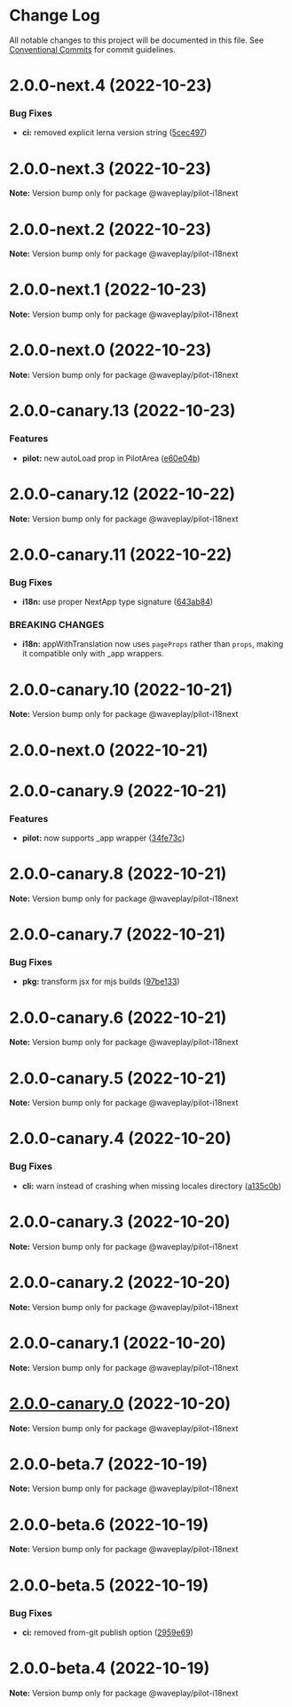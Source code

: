 # Change Log

All notable changes to this project will be documented in this file.
See [Conventional Commits](https://conventionalcommits.org) for commit guidelines.

# 2.0.0-next.4 (2022-10-23)


### Bug Fixes

* **ci:** removed explicit lerna version string ([5cec497](https://github.com/Wave-Play/pilot/commit/5cec4970782814295db8471ef7ca88df13404c85))





# 2.0.0-next.3 (2022-10-23)

**Note:** Version bump only for package @waveplay/pilot-i18next





# 2.0.0-next.2 (2022-10-23)

**Note:** Version bump only for package @waveplay/pilot-i18next





# 2.0.0-next.1 (2022-10-23)

**Note:** Version bump only for package @waveplay/pilot-i18next





# 2.0.0-next.0 (2022-10-23)

**Note:** Version bump only for package @waveplay/pilot-i18next





# 2.0.0-canary.13 (2022-10-23)


### Features

* **pilot:** new autoLoad prop in PilotArea ([e60e04b](https://github.com/Wave-Play/pilot/commit/e60e04bd28ac37bfeafc64cd98d455fb03733bf4))





# 2.0.0-canary.12 (2022-10-22)

**Note:** Version bump only for package @waveplay/pilot-i18next





# 2.0.0-canary.11 (2022-10-22)


### Bug Fixes

* **i18n:** use proper NextApp type signature ([643ab84](https://github.com/Wave-Play/pilot/commit/643ab84dad297ade51e232d429ac7fb389df19db))


### BREAKING CHANGES

* **i18n:** appWithTranslation now uses `pageProps` rather than `props`, making it compatible only with _app wrappers.





# 2.0.0-canary.10 (2022-10-21)

**Note:** Version bump only for package @waveplay/pilot-i18next





# 2.0.0-next.0 (2022-10-21)





# 2.0.0-canary.9 (2022-10-21)


### Features

* **pilot:** now supports _app wrapper ([34fe73c](https://github.com/Wave-Play/pilot/commit/34fe73cbc50f9bf158082a5a337837a112852eea))





# 2.0.0-canary.8 (2022-10-21)

**Note:** Version bump only for package @waveplay/pilot-i18next





# 2.0.0-canary.7 (2022-10-21)


### Bug Fixes

* **pkg:** transform jsx for mjs builds ([97be133](https://github.com/Wave-Play/pilot/commit/97be133f3524f8af9520bcf007042fba9623a028))





# 2.0.0-canary.6 (2022-10-21)

**Note:** Version bump only for package @waveplay/pilot-i18next





# 2.0.0-canary.5 (2022-10-21)

**Note:** Version bump only for package @waveplay/pilot-i18next





# 2.0.0-canary.4 (2022-10-20)


### Bug Fixes

* **cli:** warn instead of crashing when missing locales directory ([a135c0b](https://github.com/Wave-Play/pilot/commit/a135c0bffdd27a0f534678bdc4b82c3e19fc5273))





# 2.0.0-canary.3 (2022-10-20)

**Note:** Version bump only for package @waveplay/pilot-i18next





# 2.0.0-canary.2 (2022-10-20)

**Note:** Version bump only for package @waveplay/pilot-i18next





# 2.0.0-canary.1 (2022-10-20)

**Note:** Version bump only for package @waveplay/pilot-i18next





# [2.0.0-canary.0](https://github.com/Wave-Play/pilot/compare/@waveplay/pilot-i18next@2.0.0-beta.7...@waveplay/pilot-i18next@2.0.0-canary.0) (2022-10-20)

**Note:** Version bump only for package @waveplay/pilot-i18next





# 2.0.0-beta.7 (2022-10-19)

**Note:** Version bump only for package @waveplay/pilot-i18next





# 2.0.0-beta.6 (2022-10-19)

**Note:** Version bump only for package @waveplay/pilot-i18next





# 2.0.0-beta.5 (2022-10-19)


### Bug Fixes

* **ci:** removed from-git publish option ([2959e69](https://github.com/Wave-Play/pilot-i18next/commit/2959e69352fea68db31a7e03ec6168d4820700e3))





# 2.0.0-beta.4 (2022-10-19)

**Note:** Version bump only for package @waveplay/pilot-i18next
